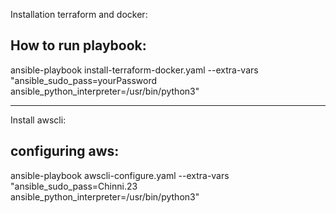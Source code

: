 Installation terraform and docker:

How to run playbook:
-------------------------
ansible-playbook install-terraform-docker.yaml --extra-vars "ansible_sudo_pass=yourPassword ansible_python_interpreter=/usr/bin/python3"

-------------------------------------------------------------------------------

Install awscli:

configuring aws:
-------------------
ansible-playbook awscli-configure.yaml --extra-vars "ansible_sudo_pass=Chinni.23 ansible_python_interpreter=/usr/bin/python3"
